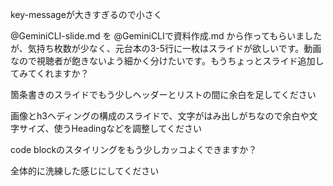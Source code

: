 key-messageが大きすぎるので小さく

@GeminiCLI-slide.md を @GeminiCLIで資料作成.md から作ってもらいましたが、気持ち枚数が少なく、元台本の3-5行に一枚はスライドが欲しいです。動画なので視聴者が飽きないよう細かく分けたいです。もうちょっとスライド追加してみてくれますか？

箇条書きのスライドでもう少しヘッダーとリストの間に余白を足してください

画像とh3ヘディングの構成のスライドで、文字がはみ出しがちなので余白や文字サイズ、使うHeadingなどを調整してください

code blockのスタイリングをもう少しカッコよくできますか？

全体的に洗練した感じにしてください